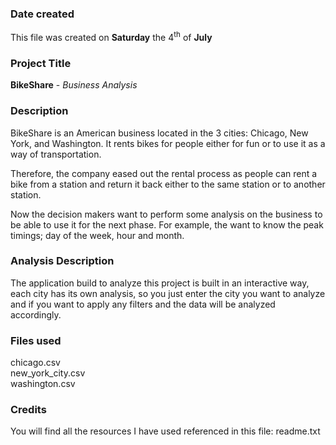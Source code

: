 ### Date created
This file was created on **Saturday** the 4<sup>th</sup> of **July**

### Project Title
**BikeShare** - *Business Analysis*

### Description
BikeShare is an American business located in the 3 cities: Chicago, New York, and Washington. It rents bikes for people either for fun or to use it as a way of transportation.

Therefore, the company eased out the rental process as people can rent a bike from a station and return it back either to the same station or to another station.

Now the decision makers want to perform some analysis on the business to be able to use it for the next phase. For example, the want to know the peak timings; day of the week, hour and month.  

### Analysis Description
The application build to analyze this project is built in an interactive way, each city has its own analysis, so you just enter the city you want to analyze and if you want to apply any filters and the data will be analyzed accordingly.

### Files used
chicago.csv \
new_york_city.csv\
washington.csv

### Credits
You will find all the resources I have used referenced in this file: readme.txt

